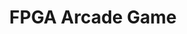 ---
index: 1
title: "FPGA Arcade Game"
link: "https://github.com/DYin2003/FPGA-Video-Game"
details:
    - "Recreated a simplified version of the Bomberman arcade game to function on an Altera MAX10 FPGA"
    - "Color video and text were output through VGA and character controls were handled with USB keyboard input"
    - "Controlled game logic and video output with SystemVerilog and enabled USB input drivers with C (Used Quartus II and Eclipse IDE to build and run code)"
---